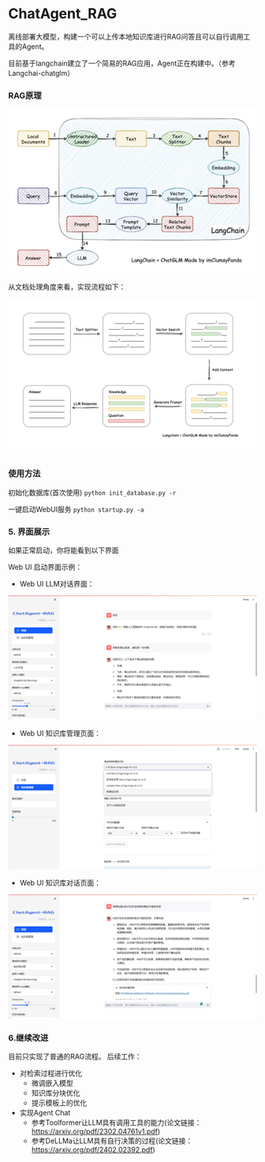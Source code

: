# ChatAgent_RAG
离线部署大模型，构建一个可以上传本地知识库进行RAG问答且可以自行调用工具的Agent。

目前基于langchain建立了一个简易的RAG应用，Agent正在构建中。（参考Langchai-chatglm）

### RAG原理
![实现原理图](img/langchain+chatglm.png)

从文档处理角度来看，实现流程如下：

![实现原理图2](img/langchain+chatglm2.png)

### 使用方法
初始化数据库(首次使用)
`python init_database.py -r`

一键启动WebUI服务
`python startup.py -a`

### 5. 界面展示

如果正常启动，你将能看到以下界面

Web UI 启动界面示例：

- Web UI LLM对话界面：

![img](img/LLM_chat.png)

- Web UI 知识库管理页面：

![](img/Create_database.png)

- Web UI 知识库对话页面：

![](img/Knowledge_chat.png)

### 6.继续改进
目前只实现了普通的RAG流程。
后续工作：
- 对检索过程进行优化
  - 微调嵌入模型
  - 知识库分块优化
  - 提示模板上的优化
- 实现Agent Chat
  - 参考Toolformer让LLM具有调用工具的能力(论文链接：https://arxiv.org/pdf/2302.04761v1.pdf)
  - 参考DeLLMa让LLM具有自行决策的过程(论文链接：https://arxiv.org/pdf/2402.02392.pdf)

